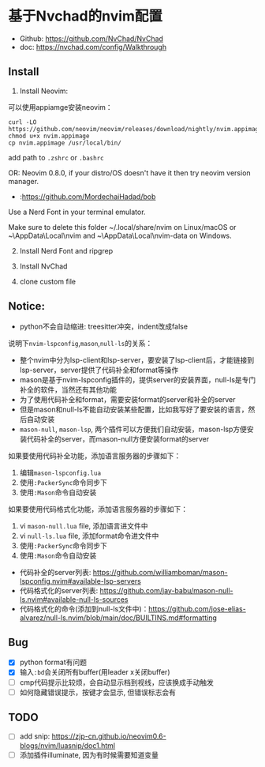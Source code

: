 # 基于Nvchad的nvim配置

- Github: https://github.com/NvChad/NvChad
- doc: https://nvchad.com/config/Walkthrough

## Install

1. Install Neovim:

可以使用appiamge安装neovim：
```
curl -LO https://github.com/neovim/neovim/releases/download/nightly/nvim.appimage
chmod u+x nvim.appimage
cp nvim.appimage /usr/local/bin/
```
add path to `.zshrc` or `.bashrc`

OR:
Neovim 0.8.0, if your distro/OS doesn't have it then try neovim version manager.
- :https://github.com/MordechaiHadad/bob

Use a Nerd Font in your terminal emulator.

Make sure to delete this folder ~/.local/share/nvim on Linux/macOS or ~\AppData\Local\nvim and ~\AppData\Local\nvim-data on Windows.

2. Install Nerd Font and ripgrep

3. Install NvChad

4. clone custom file

## Notice:
- python不会自动缩进: treesitter冲突，indent改成false

说明下`nvim-lspconfig`,`mason`,`null-ls`的关系：
- 整个nvim中分为lsp-client和lsp-server，要安装了lsp-client后，才能链接到lsp-server，server提供了代码补全和format等操作
- mason是基于nvim-lspconfig插件的，提供server的安装界面，null-ls是专门补全的软件，当然还有其他功能
- 为了使用代码补全和format，需要安装format的server和补全的server
- 但是mason和null-ls不能自动安装某些配置，比如我写好了要安装的语言，然后自动安装
- `mason-null`, `mason-lsp`, 两个插件可以方便我们自动安装，mason-lsp方便安装代码补全的server，而mason-null方便安装format的server

如果要使用代码补全功能，添加语言服务器的步骤如下：
1. 编辑`mason-lspconfig.lua`
2. 使用`:PackerSync`命令同步下
3. 使用`:Mason`命令自动安装

如果要使用代码格式化功能，添加语言服务器的步骤如下：
1. vi `mason-null.lua` file, 添加语言进文件中
2. vi `null-ls.lua` file, 添加format命令进文件中
3. 使用`:PackerSync`命令同步下
4. 使用`:Mason`命令自动安装

- 代码补全的server列表: https://github.com/williamboman/mason-lspconfig.nvim#available-lsp-servers
- 代码格式化的server列表: https://github.com/jay-babu/mason-null-ls.nvim#available-null-ls-sources
- 代码格式化的命令(添加到null-ls文件中)：https://github.com/jose-elias-alvarez/null-ls.nvim/blob/main/doc/BUILTINS.md#formatting

## Bug
- [x] python format有问题
- [x] 输入`:bd`会关闭所有buffer(用leader x关闭buffer)
- [ ] cmp代码提示比较烦，会自动显示档到视线，应该换成手动触发
- [ ] 如何隐藏错误提示，按键才会显示, 但错误标志会有

## TODO
- [ ] add snip: https://zjp-cn.github.io/neovim0.6-blogs/nvim/luasnip/doc1.html
- [ ] 添加插件illuminate, 因为有时候需要知道变量
